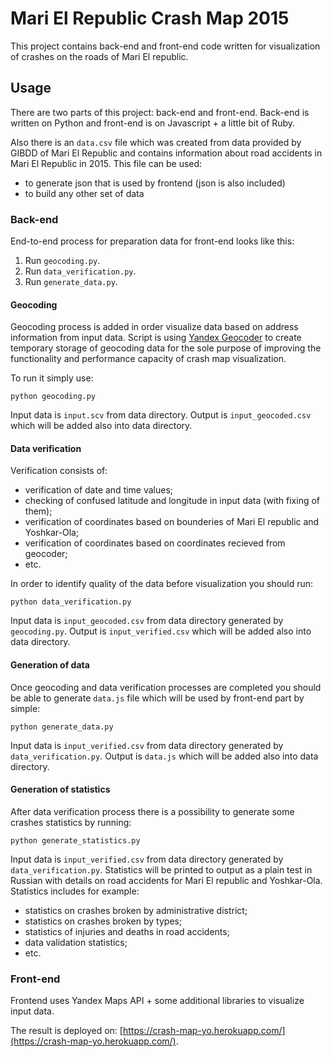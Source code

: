 # Mari El Republic Crash Map 2015

This project contains back-end and front-end code written for visualization of crashes on the roads of Mari El republic.

## Usage

There are two parts of this project: back-end and front-end. Back-end is written on Python and front-end is on Javascript + a little bit of Ruby.

Also there is an `data.csv` file which was created from data provided by GIBDD of Mari El Republic and contains information about road accidents in Mari El Republic in 2015. This file can be used:
* to generate json that is used by frontend (json is also included)
* to build any other set of data

### Back-end

End-to-end process for preparation data for front-end looks like this:

1. Run `geocoding.py`.
2. Run `data_verification.py`.
3. Run `generate_data.py`.

#### Geocoding

Geocoding process is added in order visualize data based on address information from input data. Script is using [Yandex Geocoder](https://tech.yandex.ru/maps/geocoder/) to create temporary storage of geocoding data for the sole purpose of improving the functionality and performance capacity of crash map visualization.

To run it simply use:

```
python geocoding.py
```

Input data is `input.scv` from data directory. Output is `input_geocoded.csv` which will be added also into data directory.

#### Data verification

Verification consists of:

* verification of date and time values;
* checking of confused latitude and longitude in input data (with fixing of them);
* verification of coordinates based on bounderies of Mari El republic and Yoshkar-Ola;
* verification of coordinates based on coordinates recieved from geocoder;
* etc.

In order to identify quality of the data before visualization you should run:

```
python data_verification.py
```

Input data is `input_geocoded.csv` from data directory generated by `geocoding.py`. Output is `input_verified.csv` which will be added also into data directory.

#### Generation of data

Once geocoding and data verification processes are completed you should be able to generate `data.js` file which will be used by front-end part by simple:

```
python generate_data.py
```

Input data is `input_verified.csv` from data directory generated by `data_verification.py`. Output is `data.js` which will be added also into data directory.

#### Generation of statistics

After data verification process there is a possibility to generate some crashes statistics by running:

```
python generate_statistics.py
```

Input data is `input_verified.csv` from data directory generated by `data_verification.py`. Statistics will be printed to output as a plain test in Russian with details on road accidents for Mari El republic and Yoshkar-Ola. Statistics includes for example:

* statistics on crashes broken by administrative district;
* statistics on crashes broken by types;
* statistics of injuries and deaths in road accidents;
* data validation statistics;
* etc.

### Front-end

Frontend uses Yandex Maps API + some additional libraries to visualize input data.

The result is deployed on: [https://crash-map-yo.herokuapp.com/](https://crash-map-yo.herokuapp.com/).